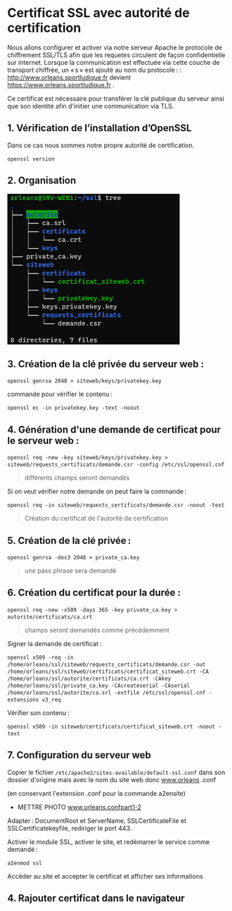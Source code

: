 # Certificat SSL avec autorité de certification

Nous allons configurer et activer via notre serveur Apache le protocole de chiffrement SSL/TLS afin que les requetes circulent de façon confidentielle sur internet. Lorsque la communication est effectuée via cette couche de transport chiffrée, un « s » est ajouté au nom du protocole : : http://www.orleans.sportludique.fr  devient https://www.orleans.sportludique.fr . 

Ce certificat est nécessaire pour transférer la clé publique du serveur ainsi que son identité afin d'initier une communication via TLS.  

## 1. Vérification de l’installation d’OpenSSL 


Dans ce cas nous sommes notre propre autorité de certification. 

    openssl version 

## 2. Organisation 


![ ](images/tree-certificat-ssl.png)

## 3. Création de la clé privée du serveur web :

    openssl genrsa 2048 > siteweb/keys/privatekey.key   

commande pour vérifier le contenu : 

    openssl ec -in privatekey.key -text -noout 

## 4. Génération d'une demande de certificat pour le serveur web : 

    openssl req -new -key siteweb/keys/privatekey.key > siteweb/requests_certificats/demande.csr -config /etc/ssl/openssl.cnf 

> différents champs seront demandés 

Si on veut vérifier notre demande on peut faire la commande :  

    openssl req -in siteweb/requests_certificats/demande.csr -noout -text 

> Création du certificat de l'autorité de certification 

## 5. Création de la clé privée :  

    openssl genrsa -des3 2048 > private_ca.key 

> une pass phrase sera demandé  

## 6. Création du certificat pour la durée :  

    openssl req -new -x509 -days 365 -key private_ca.key > autorite/certificats/ca.crt 

> champs seront demandés comme précédemment 

Signer la demande de certificat : 
    
    openssl x509 -req -in /home/orleans/ssl/siteweb/requests_certificats/demande.csr -out /home/orleans/ssl/siteweb/certificats/certificat_siteweb.crt -CA /home/orleans/ssl/autorite/certificats/ca.crt -CAkey /home/orleans/ssl/private_ca.key -CAcreateserial -CAserial /home/orleans/ssl/autorite/ca.srl -extfile /etc/ssl/openssl.cnf -extensions v3_req


Vérifier son contenu  :

    openssl x509 -in siteweb/certificats/certificat_siteweb.crt -noout -text 

## 7. Configuration du serveur web  

Copier le fichier `/etc/apache2/sites-available/default-ssl.conf` dans son dossier d'origine mais avec le nom du site web donc www.orleans .conf 

(en conservant l'extension .conf pour la commande a2ensite) 

- METTRE PHOTO www.orleans.confpart1-2 

Adapter : DocumentRoot et ServerName, SSLCertificateFile et SSLCertificatekeyfile, rediriger le port 443. 

Activer le module SSL, activer le site, et redémarrer le service comme demandé : 


    a2enmod ssl 

Accéder au site et accepter le certificat et afficher ses informations 

 

## 4. Rajouter certificat dans le navigateur  